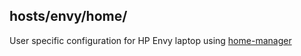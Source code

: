 ## hosts/envy/home/

User specific configuration for HP Envy laptop using [home-manager](https://nix-community.github.io/home-manager/)
